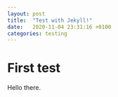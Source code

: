 ```yaml
---
layout: post
title:  "Test with Jekyll!"
date:   2020-11-04 23:31:16 +0100
categories: testing
---
```


# First test

Hello there.


